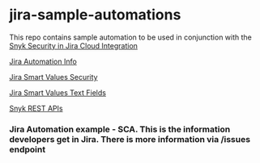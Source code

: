 # jira-sample-automations
This repo contains sample automation to be used in conjunction with the [Snyk Security in Jira Cloud Integration](https://docs.snyk.io/integrate-with-snyk/jira-and-slack-integrations/snyk-security-in-jira-cloud-integration)


[Jira Automation Info](https://www.atlassian.com/software/jira/features/automation)


[Jira Smart Values Security](https://support.atlassian.com/cloud-automation/docs/jira-smart-values-security/)

[Jira Smart Values Text Fields](https://support.atlassian.com/cloud-automation/docs/jira-smart-values-text-fields/)

[Snyk REST APIs](https://apidocs.snyk.io/?version=2024-10-15)




### Jira Automation example - SCA. This is the information developers get in Jira. There is more information via /issues endpoint
